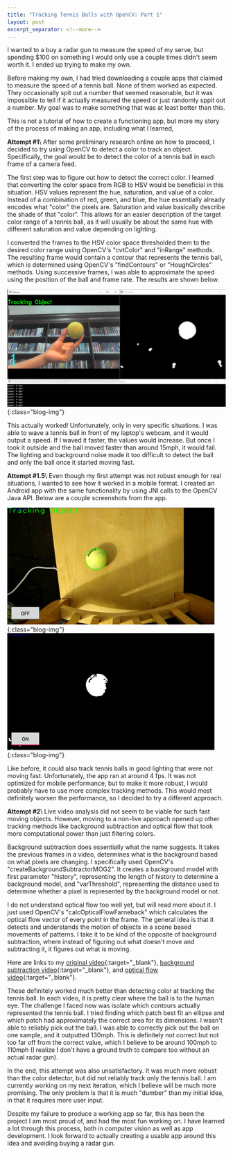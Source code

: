 ```yaml
---
title: "Tracking Tennis Balls with OpenCV: Part 1"
layout: post
excerpt_separator: <!--more-->
---
```


I wanted to a buy a radar gun to measure the speed of my serve, but spending $100 on something I would only use a couple times didn't seem worth it. I ended up trying to make my own.

<!--more-->

Before making my own, I had tried downloading a couple apps that claimed to measure the speed of a tennis ball. None of them worked as expected. They occasionally spit out a number that seemed reasonable, but it was impossible to tell if it actually measured the speed or just randomly sppit out a number. My goal was to make something that was at least better than this.

This is not a tutorial of how to create a functioning app, but more my story of the process of making an app, including what I learned,

**Attempt #1**\\
After some preliminary research online on how to proceed, I decided to try using OpenCV to detect a color to track an object. Specifically, the goal would be to detect the color of a tennis ball in each frame of a camera feed. 

The first step was to figure out how to detect the correct color. I learned that converting the color space from RGB to HSV would be beneficial in this situation. HSV values represent the hue, saturation, and value of a color. Instead of a combination of red, green, and blue, the hue essentially already encodes what "color" the pixels are. Saturation and value basically describe the shade of that "color". This allows for an easier description of the target color range of a tennis ball, as it will usually be about the same hue with different saturation and value depending on lighting.

I converted the frames to the HSV color space thresholded them to the desired color range using OpenCV's "cvtColor" and "inRange" methods. The resulting frame would contain a contour that represents the tennis ball, which is determined using OpenCV's "findContours" or "HoughCircles" methods. Using successive frames, I was able to approximate the speed using the position of the ball and frame rate. The results are shown below.

![Color Tracking](/images/blog/color-tracking.png){:class="blog-img"}

This actually worked! Unfortunately, only in very specific situations. I was able to wave a tennis ball in front of my laptop's webcam, and it would output a speed. If I waved it faster, the values would increase. But once I took it outside and the ball moved faster than around 15mph, it would fail. The lighting and background noise made it too difficult to detect the ball and only the ball once it started moving fast.

**Attempt #1.5**\\
Even though my first attempt was not robust enough for real situations, I wanted to see how it worked in a mobile format. I created an Android app with the same functionality by using JNI calls to the OpenCV Java API. Below are a couple screenshots from the app.

![Mobile Tracking](/images/blog/mobile-tracking-1.png){:class="blog-img"}
![Mobile Tracking Threshold](/images/blog/mobile-tracking-2.png){:class="blog-img"}

Like before, it could also track tennis balls in good lighting that were not moving fast. Unfortunately, the app ran at around 4 fps. It was not optimized for mobile performance, but to make it more robust, I would probably have to use more complex tracking methods. This would most definitely worsen the performance, so I decided to try a different approach.

**Attempt #2**\\
Live video analysis did not seem to be viable for such fast moving objects. However, moving to a non-live approach opened up other tracking methods like background subtraction and optical flow that took more computational power than just filtering colors. 

Background subtraction does essentially what the name suggests. It takes the previous frames in a video, determines what is the background based on what pixels are changing. I specifically used OpenCV's "createBackgroundSubtractorMOG2". It creates a background model with first parameter "history", representing the length of history to determine a background model, and "varThreshold", representing the distance used to determine whether a pixel is represented by the background model or not.

I do not understand optical flow too well yet, but will read more about it. I just used OpenCV's "calcOpticalFlowFarneback" which calculates the optical flow vector of every point in the frame. The general idea is that it detects and understands the motion of objects in a scene based movements of patterns. I take it to be kind of the opposite of background subtraction, where instead of figuring out what doesn't move and subtracting it, it figures out what is moving. 

Here are links to my [original video](https://youtu.be/0XUFD0Nu7Ec){:target="_blank"}, [background subtraction video](https://youtu.be/pMITgscYxYE){:target="_blank"}, and [optical flow video](https://youtu.be/s_3exlzpEoc){:target="_blank"}.

These definitely worked much better than detecting color at tracking the tennis ball. In each video, it is pretty clear where the ball is to the human eye. The challenge I faced now was isolate which contours actually represented the tennis ball. I tried finding which patch best fit an ellipse and which patch had approximately the correct area for its dimensions. I wasn't able to reliably pick out the ball. I was able to correctly pick out the ball on one sample, and it outputted 130mph. This is definitely not correct but not too far off from the correct value, which I believe to be around 100mph to 110mph (I realize I don't have a ground truth to compare too without an actual radar gun).

In the end, this attempt was also unsatisfactory. It was much more robust than the color detector, but did not reliably track only the tennis ball. I am currently working on my next iteration, which I believe will be much more promising. The only problem is that it is much "dumber" than my initial idea, in that it requires more user input. 

Despite my failure to produce a working app so far, this has been the project I am most proud of, and had the most fun working on. I have learned a lot through this process, both in computer vision as well as app development. I look forward to actually creating a usable app around this idea and avoiding buying a radar gun.





